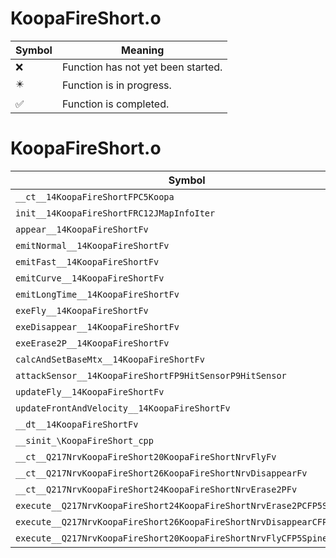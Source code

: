 # KoopaFireShort.o
| Symbol | Meaning 
| ------------- | ------------- 
| :x: | Function has not yet been started. 
| :eight_pointed_black_star: | Function is in progress. 
| :white_check_mark: | Function is completed. 


# KoopaFireShort.o
| Symbol | Decompiled? |
| ------------- | ------------- |
| `__ct__14KoopaFireShortFPC5Koopa` | :x: |
| `init__14KoopaFireShortFRC12JMapInfoIter` | :x: |
| `appear__14KoopaFireShortFv` | :x: |
| `emitNormal__14KoopaFireShortFv` | :x: |
| `emitFast__14KoopaFireShortFv` | :x: |
| `emitCurve__14KoopaFireShortFv` | :x: |
| `emitLongTime__14KoopaFireShortFv` | :x: |
| `exeFly__14KoopaFireShortFv` | :x: |
| `exeDisappear__14KoopaFireShortFv` | :x: |
| `exeErase2P__14KoopaFireShortFv` | :x: |
| `calcAndSetBaseMtx__14KoopaFireShortFv` | :x: |
| `attackSensor__14KoopaFireShortFP9HitSensorP9HitSensor` | :x: |
| `updateFly__14KoopaFireShortFv` | :x: |
| `updateFrontAndVelocity__14KoopaFireShortFv` | :x: |
| `__dt__14KoopaFireShortFv` | :x: |
| `__sinit_\KoopaFireShort_cpp` | :x: |
| `__ct__Q217NrvKoopaFireShort20KoopaFireShortNrvFlyFv` | :x: |
| `__ct__Q217NrvKoopaFireShort26KoopaFireShortNrvDisappearFv` | :x: |
| `__ct__Q217NrvKoopaFireShort24KoopaFireShortNrvErase2PFv` | :x: |
| `execute__Q217NrvKoopaFireShort24KoopaFireShortNrvErase2PCFP5Spine` | :x: |
| `execute__Q217NrvKoopaFireShort26KoopaFireShortNrvDisappearCFP5Spine` | :x: |
| `execute__Q217NrvKoopaFireShort20KoopaFireShortNrvFlyCFP5Spine` | :x: |
